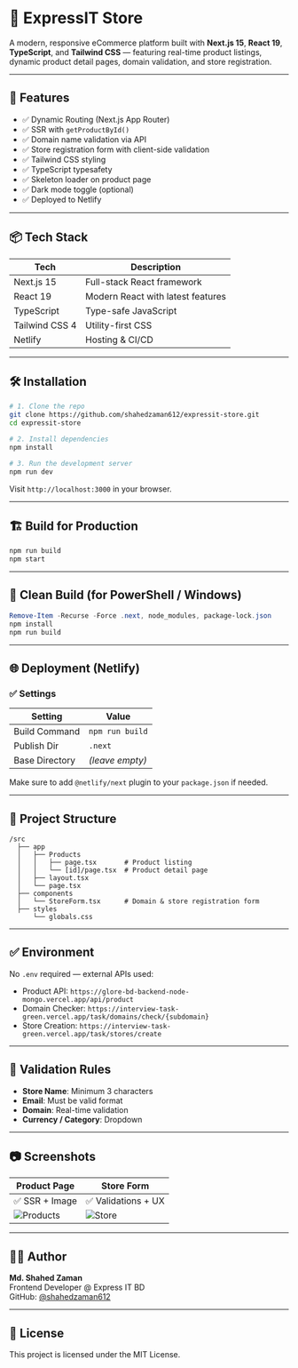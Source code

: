 # 🛒 ExpressIT Store

A modern, responsive eCommerce platform built with **Next.js 15**, **React 19**, **TypeScript**, and **Tailwind CSS** — featuring real-time product listings, dynamic product detail pages, domain validation, and store registration.

---

## 🚀 Features

- ✅ Dynamic Routing (Next.js App Router)
- ✅ SSR with `getProductById()`
- ✅ Domain name validation via API
- ✅ Store registration form with client-side validation
- ✅ Tailwind CSS styling
- ✅ TypeScript typesafety
- ✅ Skeleton loader on product page
- ✅ Dark mode toggle (optional)
- ✅ Deployed to Netlify

---

## 📦 Tech Stack

| Tech            | Description                      |
|----------------|----------------------------------|
| Next.js 15     | Full-stack React framework       |
| React 19       | Modern React with latest features|
| TypeScript     | Type-safe JavaScript             |
| Tailwind CSS 4 | Utility-first CSS                |
| Netlify        | Hosting & CI/CD                  |

---

## 🛠️ Installation

```bash
# 1. Clone the repo
git clone https://github.com/shahedzaman612/expressit-store.git
cd expressit-store

# 2. Install dependencies
npm install

# 3. Run the development server
npm run dev
```

Visit `http://localhost:3000` in your browser.

---

## 🏗️ Build for Production

```bash
npm run build
npm start
```

---

## 🧹 Clean Build (for PowerShell / Windows)

```powershell
Remove-Item -Recurse -Force .next, node_modules, package-lock.json
npm install
npm run build
```

---

## 🌐 Deployment (Netlify)

### ✅ Settings

| Setting         | Value          |
|----------------|----------------|
| Build Command  | `npm run build` |
| Publish Dir    | `.next`         |
| Base Directory | *(leave empty)* |

Make sure to add `@netlify/next` plugin to your `package.json` if needed.

---

## 🔧 Project Structure

```
/src
  ├── app
  │   ├── Products
  │   │   ├── page.tsx       # Product listing
  │   │   └── [id]/page.tsx  # Product detail page
  │   ├── layout.tsx
  │   └── page.tsx
  ├── components
  │   └── StoreForm.tsx      # Domain & store registration form
  ├── styles
      └── globals.css
```

---

## ✅ Environment

No `.env` required — external APIs used:

- Product API: `https://glore-bd-backend-node-mongo.vercel.app/api/product`
- Domain Checker: `https://interview-task-green.vercel.app/task/domains/check/{subdomain}`
- Store Creation: `https://interview-task-green.vercel.app/task/stores/create`

---

## 🧪 Validation Rules

- **Store Name**: Minimum 3 characters
- **Email**: Must be valid format
- **Domain**: Real-time validation
- **Currency / Category**: Dropdown

---

## 📷 Screenshots

| Product Page | Store Form |
|--------------|------------|
| ✅ SSR + Image | ✅ Validations + UX |
| ![Products](./screenshots/products.png) | ![Store](./screenshots/store-form.png) |

---

## 🙋‍♂️ Author

**Md. Shahed Zaman**  
Frontend Developer @ Express IT BD  
GitHub: [@shahedzaman612](https://github.com/shahedzaman612)

---

## 📝 License

This project is licensed under the MIT License.